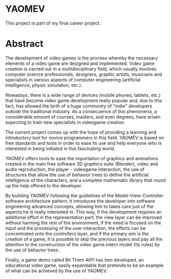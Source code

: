 # YAOMEV

This project is part of my final career project.

# Abstract

The development of video games is the process whereby the necessary elements of a video game are designed and implemented. 
Video game creation is carried out in a multidisciplinary field, which usually involves computer science professionals, designers, graphic artists, musicians and specialists in various aspects of computer engineering (artificial intelligence, physic simulation, etc.).

Nowadays, there is a wide range of devices (mobile phones, tablets, etc.) that have become video game development really popular and, due to this fact, has allowed the birth of a huge community of "indie" developers outside the traditional industry. 
As a consecuence of this phenomena, a considerable amount of courses, masters, and even degrees, have arisen expecting to train new specialists in videogame creation.

The current project comes up with the hope of providing a learning and introductory tool for novice programmers in this field. YAOMEV is based on free standards and tools in order to ease its use and help everyone who is interested in being initiated in this fascinating world.

YAOMEV offers tools to ease the importation of graphics and animations created in the main free software 3D graphics suite (Blender), video and audio reproduction, the player - videogame interaction, the use of structures that allow the use of behavior trees to define the artificial intelligence of the characters, and a complete mathematic library that round up the help offered to the developer.

By building YAOMEV following the guidelines of the Model-View-Controller software architecture pattern, it introduces the developer into software engineering advanced concepts, allowing him to takes care just of the aspects he is really interested in. This way, if the development requires an additional effort in the representation part, the view layer can be improved without harming the rest of the environment, if the need is focused on the input and the processing of the user interaction, the efforts can be concentrated onto the controllers layer, and if the primary aim is the creation of a game, it is possible to skip the previous layers and pay all the attention to the construction of the video game intern model (its rules) by the use of behavior trees.

Finally, a game demo called Bit Them All!!! has ben developed, an educational video game, easily expandable that pretends to be an example of what can be achieved by the use of YAOMEV.
